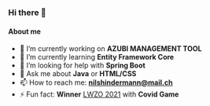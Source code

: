 ### Hi there 👋

#### About me
- 🔭 I’m currently working on **AZUBI MANAGEMENT TOOL**
- 🌱 I’m currently learning **Entity Framework Core**
- 🤔 I’m looking for help with **Spring Boot**
- 💬 Ask me about **Java** or **HTML/CSS**
- 📫 How to reach me: **nilshindermann@mail.ch**
- ⚡ Fun fact: **Winner** [LWZO 2021](https://www.lwzo.ch) with **Covid Game**

<!--
**nilshindermann/nilshindermann** is a ✨ _special_ ✨ repository because its `README.md` (this file) appears on your GitHub profile.

Here are some ideas to get you started:

- 🔭 I’m currently working on ...
- 🌱 I’m currently learning ...
- 👯 I’m looking to collaborate on ...
- 🤔 I’m looking for help with ...
- 💬 Ask me about ...
- 📫 How to reach me: ...
- 😄 Pronouns: ...
- ⚡ Fun fact: ...
-->
